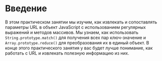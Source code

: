 # Введение

В этом практическом занятии мы изучим, как извлекать и сопоставлять параметры URL в объект JavaScript с использованием регулярных выражений и методов массивов. Мы узнаем, как использовать `String.prototype.match()` для получения всех пар ключ-значение и `Array.prototype.reduce()` для преобразования их в единый объект. В конце этого практического занятия у вас будет лучше понимание, как работать с URL и извлекать полезную информацию из них.
